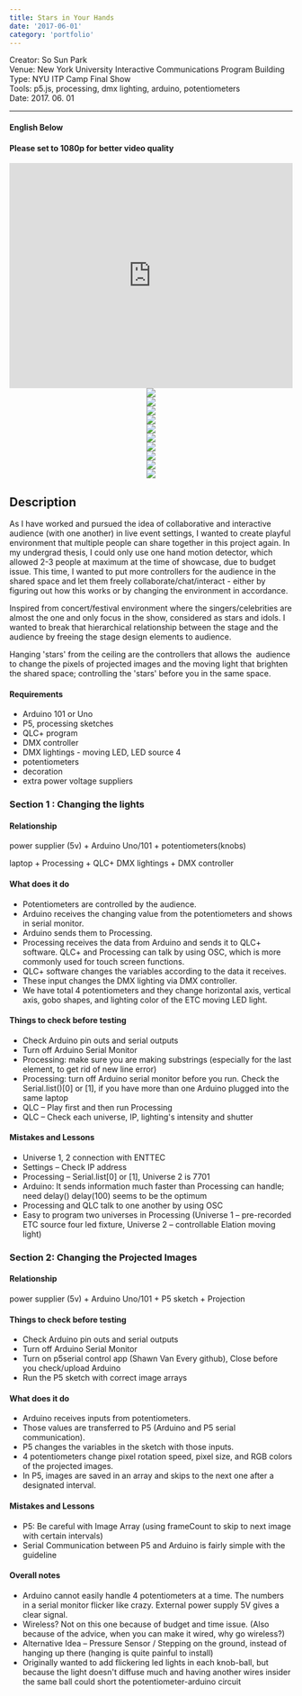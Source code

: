 ```yaml
---
title: Stars in Your Hands
date: '2017-06-01'
category: 'portfolio'
---
```


Creator: So Sun Park <br />
Venue: New York University Interactive Communications Program Building <br />
Type: NYU ITP Camp Final Show <br />
Tools: p5.js, processing, dmx lighting, arduino, potentiometers <br />
Date: 2017. 06. 01

<hr />

#### English Below
#### Please set to 1080p for better video quality

<iframe width="100%" height="400" src="https://www.youtube.com/embed/ASxuVJJzKDY" frameborder="0" allow="accelerometer; autoplay; clipboard-write; encrypted-media; gyroscope; picture-in-picture" allowfullscreen></iframe>

<figure style="display: block; margin: 0 auto; text-align: center">
<img src="nyu7.JPG">
<figcaption></figcaption>
</figure>

<figure style="display: block; margin: 0 auto; text-align: center">
<img src="nyu8.JPG">
<figcaption></figcaption>
</figure>
<figure style="display: block; margin: 0 auto; text-align: center">
<img src="nyu12.JPG">
<figcaption></figcaption>
</figure>

<figure style="display: block; margin: 0 auto; text-align: center">
<img src="nyu10.JPG">
<figcaption></figcaption>
</figure>

<figure style="display: block; margin: 0 auto; text-align: center">
<img src="nyu2.JPG">
<figcaption></figcaption>
</figure>

<figure style="display: block; margin: 0 auto; text-align: center">
<img src="nyu4.JPG">
<figcaption></figcaption>
</figure>

<figure style="display: block; margin: 0 auto; text-align: center">
<img src="nyu5.JPG">
<figcaption></figcaption>
</figure>

<figure style="display: block; margin: 0 auto; text-align: center">
<img src="nyu11.JPG">
<figcaption></figcaption>
</figure>

<figure style="display: block; margin: 0 auto; text-align: center">
<img src="nyu9.JPG">
<figcaption></figcaption>
</figure>

<figure style="display: block; margin: 0 auto; text-align: center">
<img src="nyu6.JPG">
<figcaption></figcaption>
</figure>




## Description

As I have worked and pursued the idea of collaborative and interactive audience (with one another) in live event settings, I wanted to create playful environment that multiple people can share together in this project again. In my undergrad thesis, I could only use one hand motion detector, which allowed 2-3 people at maximum at the time of showcase, due to budget issue. This time, I wanted to put more controllers for the audience in the shared space and let them freely collaborate/chat/interact - either by figuring out how this works or by changing the environment in accordance.

Inspired from concert/festival environment where the singers/celebrities are almost the one and only focus in the show, considered as stars and idols. I wanted to break that hierarchical relationship between the stage and the audience by freeing the stage design elements to audience.

Hanging 'stars' from the ceiling are the controllers that allows the  audience to change the pixels of projected images and the moving light that brighten the shared space; controlling the 'stars' before you in the same space.



#### Requirements

- Arduino 101 or Uno
- P5, processing sketches
- QLC+ program
- DMX controller
- DMX lightings - moving LED, LED source 4
- potentiometers
- decoration
- extra power voltage suppliers

### Section 1 : Changing the lights

#### Relationship

power supplier (5v) + Arduino Uno/101 + potentiometers(knobs) 

laptop + Processing + QLC+ DMX lightings + DMX controller

#### What does it do

- Potentiometers are controlled by the audience.
- Arduino receives the changing value from the potentiometers and shows in serial monitor.
- Arduino sends them to Processing.
- Processing receives the data from Arduino and sends it to QLC+ software. QLC+ and Processing can talk by using OSC, which is more commonly used for touch screen functions.
- QLC+ software changes the variables according to the data it receives.
- These input changes the DMX lighting via DMX controller.
- We have total 4 potentiometers and they change horizontal axis, vertical axis, gobo shapes, and lighting color of the ETC moving LED light.

#### Things to check before testing
- Check Arduino pin outs and serial outputs
- Turn off Arduino Serial Monitor
- Processing: make sure you are making substrings (especially for the last element, to get rid of new line error)
- Processing: turn off Arduino serial monitor before you run. Check the Serial.list()[0] or [1], if you have more than one Arduino plugged into the same laptop
- QLC – Play first and then run Processing
- QLC – Check each universe, IP, lighting's intensity and shutter

#### Mistakes and Lessons

- Universe 1, 2 connection with ENTTEC
- Settings – Check IP address
- Processing – Serial.list[0] or [1], Universe 2 is 7701
- Arduino: It sends information much faster than Processing can handle; need delay()
delay(100) seems to be the optimum
- Processing and QLC talk to one another by using OSC
- Easy to program two universes in Processing (Universe 1 – pre-recorded ETC source four led fixture, Universe 2 – controllable Elation moving light)


### Section 2: Changing the Projected Images

#### Relationship
power supplier (5v) + Arduino Uno/101 + P5 sketch + Projection

#### Things to check before testing
- Check Arduino pin outs and serial outputs
- Turn off Arduino Serial Monitor
- Turn on p5serial control app (Shawn Van Every github), Close before you check/upload Arduino
- Run the P5 sketch with correct image arrays

#### What does it do

- Arduino receives inputs from potentiometers.
- Those values are transferred to P5 (Arduino and P5 serial communication).
- P5 changes the variables in the sketch with those inputs.
- 4 potentiometers change pixel rotation speed, pixel size, and RGB colors of the projected images.
- In P5, images are saved in an array and skips to the next one after a designated interval.

#### Mistakes and Lessons
- P5: Be careful with Image Array (using frameCount to skip to next image with certain intervals)
- Serial Communication between P5 and Arduino is fairly simple with the guideline

#### Overall notes
- Arduino cannot easily handle 4 potentiometers at a time. The numbers in a serial monitor flicker like crazy. External power supply 5V gives a clear signal.
- Wireless? Not on this one because of budget and time issue. (Also because of the advice, when you can make it wired, why go wireless?)
- Alternative Idea – Pressure Sensor / Stepping on the ground, instead of hanging up there (hanging is quite painful to install)
- Originally wanted to add flickering led lights in each knob-ball, but because the light doesn't diffuse much and having another wires insider the same ball could short the potentiometer-arduino circuit

